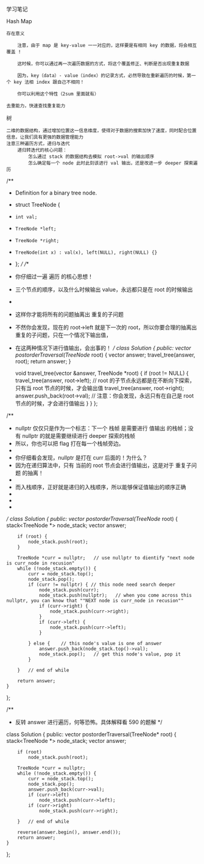 学习笔记


Hash Map

    存在意义

        注意，由于 map 是 key-value 一一对应的，这样要是有相同 key 的数据，将会相互覆盖 !

        这时候，你可以通过再一次遍历数据的方式，将这个覆盖修正、判断是否出现重复数据

        因为，key（data）- value（index）的记录方式，必然导致在重新遍历的时候，第一个 key 法相 index 跟自己不相同！

        你可以利用这个特性（2sum 里面就有）

    去重能力，快速查找重复能力

树

    二维的数据结构，通过增加位置这一信息维度，使得对于数据的搜索加快了速度，同时配合位置信息，让我们具有更强的数据管理能力
    注意三种遍历方式，递归与迭代
        递归转迭代的核心问题：
            怎么通过 stack 的数据结构去模拟 root->val 的输出顺序
            怎么确定每一个 node 此时此刻该进行 val 输出，还是改进一步 deeper 探索遍历

/**
 * Definition for a binary tree node.
 * struct TreeNode {
 *     int val;
 *     TreeNode *left;
 *     TreeNode *right;
 *     TreeNode(int x) : val(x), left(NULL), right(NULL) {}
 * };
 */
/**
 * 你仔细过一遍 遍历 的核心思想！
 * 三个节点的顺序，以及什么时候输出 value，永远都只是在 root 的时候输出
 *
 * 这样你才能将所有的问题抽离出 重复的子问题
 * 不然你会发现，现在的 root->left 就是下一次的 root，所以你要合理的抽离出 重复的子问题，只在一个情况下输出值，
 * 在这两种情况下进行值输出，会出事的！
 */
class Solution {
public:
    vector<int> postorderTraversal(TreeNode* root) {
        vector<int> answer;
        travel_tree(answer, root);
        return answer;
    }

    void travel_tree(vector<int> &answer, TreeNode *root) {
        if (root != NULL) {
            travel_tree(answer, root->left);    // root 的子节点永远都是在不断向下探索，只有当 root 节点的时候，才会输出值
            travel_tree(answer, root->right);
            answer.push_back(root->val);    // 注意：你会发现，永远只有在自己是 root 节点的时候，才会进行值输出
        }
    }
};



/**
 * nullptr 仅仅只是作为一个标志：下一个 栈帧 是需要进行 值输出 的栈帧；没有 nullptr 的就是需要继续进行 deeper 探索的栈帧
 * 所以，你也可以把 flag 打在每一个栈帧旁边。
 * 
 * 你仔细看会发现，nullptr 是打在 curr 后面的！为什么？
 * 因为在递归算法中，只有 当前的 root 节点会进行值输出，这是对于 重复子问题 的抽离！
 *
 * 而入栈顺序，正好就是递归的入栈顺序，所以能够保证值输出的顺序正确
 *
 *
 *
 */
class Solution {
public:
    vector<int> postorderTraversal(TreeNode* root) {
        stack<TreeNode *> node_stack;
        vector<int> answer;

        if (root) {
            node_stack.push(root);
        }

        TreeNode *curr = nullptr;   // use nullptr to dientify "next node is curr_node in recusion"
        while (!node_stack.empty()) {
            curr = node_stack.top();
            node_stack.pop();
            if (curr != nullptr) { // this node need search deeper
                node_stack.push(curr);
                node_stack.push(nullptr);   // when you come across this nullptr, you can know that ""NEXT node is curr_node in recusion""
                if (curr->right) {
                    node_stack.push(curr->right);
                }
                if (curr->left) {
                    node_stack.push(curr->left);
                }

            } else {    // this node's value is one of answer
                answer.push_back(node_stack.top()->val);
                node_stack.pop();   // get this node's value, pop it
            }

        }   // end of while

        return answer;
    }
};


/**
 * 反转 answer 进行遍历，何等恐怖。具体解释看 590 的题解
 */

class Solution {
public:
    vector<int> postorderTraversal(TreeNode* root) {
        stack<TreeNode *> node_stack;
        vector<int> answer;

        if (root)
            node_stack.push(root);

        TreeNode *curr = nullptr;
        while (!node_stack.empty()) {
            curr = node_stack.top();
            node_stack.pop();
            answer.push_back(curr->val);
            if (curr->left)
                node_stack.push(curr->left);
            if (curr->right)
                node_stack.push(curr->right);

        }   // end of while

        reverse(answer.begin(), answer.end());
        return answer;
    }
};
